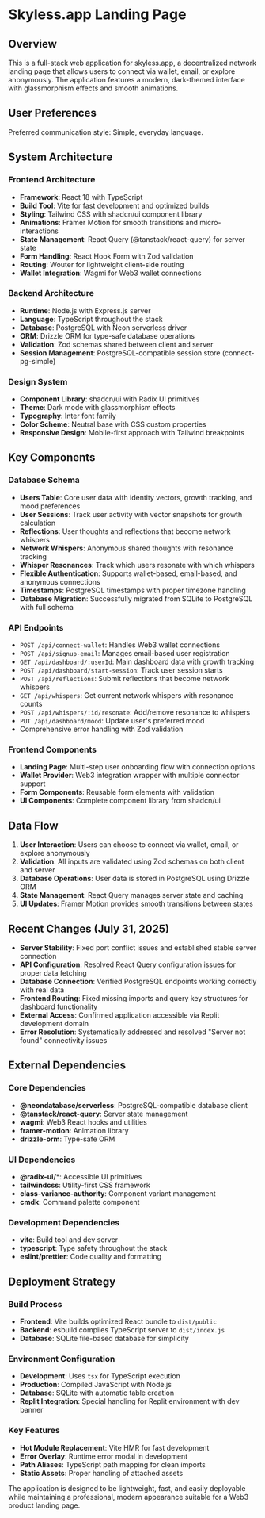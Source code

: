 # Skyless.app Landing Page

## Overview

This is a full-stack web application for skyless.app, a decentralized network landing page that allows users to connect via wallet, email, or explore anonymously. The application features a modern, dark-themed interface with glassmorphism effects and smooth animations.

## User Preferences

Preferred communication style: Simple, everyday language.

## System Architecture

### Frontend Architecture
- **Framework**: React 18 with TypeScript
- **Build Tool**: Vite for fast development and optimized builds
- **Styling**: Tailwind CSS with shadcn/ui component library
- **Animations**: Framer Motion for smooth transitions and micro-interactions
- **State Management**: React Query (@tanstack/react-query) for server state
- **Form Handling**: React Hook Form with Zod validation
- **Routing**: Wouter for lightweight client-side routing
- **Wallet Integration**: Wagmi for Web3 wallet connections

### Backend Architecture
- **Runtime**: Node.js with Express.js server
- **Language**: TypeScript throughout the stack
- **Database**: PostgreSQL with Neon serverless driver
- **ORM**: Drizzle ORM for type-safe database operations
- **Validation**: Zod schemas shared between client and server
- **Session Management**: PostgreSQL-compatible session store (connect-pg-simple)

### Design System
- **Component Library**: shadcn/ui with Radix UI primitives
- **Theme**: Dark mode with glassmorphism effects
- **Typography**: Inter font family
- **Color Scheme**: Neutral base with CSS custom properties
- **Responsive Design**: Mobile-first approach with Tailwind breakpoints

## Key Components

### Database Schema
- **Users Table**: Core user data with identity vectors, growth tracking, and mood preferences
- **User Sessions**: Track user activity with vector snapshots for growth calculation
- **Reflections**: User thoughts and reflections that become network whispers
- **Network Whispers**: Anonymous shared thoughts with resonance tracking
- **Whisper Resonances**: Track which users resonate with which whispers
- **Flexible Authentication**: Supports wallet-based, email-based, and anonymous connections
- **Timestamps**: PostgreSQL timestamps with proper timezone handling
- **Database Migration**: Successfully migrated from SQLite to PostgreSQL with full schema

### API Endpoints
- `POST /api/connect-wallet`: Handles Web3 wallet connections
- `POST /api/signup-email`: Manages email-based user registration
- `GET /api/dashboard/:userId`: Main dashboard data with growth tracking
- `POST /api/dashboard/start-session`: Track user session starts
- `POST /api/reflections`: Submit reflections that become network whispers
- `GET /api/whispers`: Get current network whispers with resonance counts
- `POST /api/whispers/:id/resonate`: Add/remove resonance to whispers
- `PUT /api/dashboard/mood`: Update user's preferred mood
- Comprehensive error handling with Zod validation

### Frontend Components
- **Landing Page**: Multi-step user onboarding flow with connection options
- **Wallet Provider**: Web3 integration wrapper with multiple connector support
- **Form Components**: Reusable form elements with validation
- **UI Components**: Complete component library from shadcn/ui

## Data Flow

1. **User Interaction**: Users can choose to connect via wallet, email, or explore anonymously
2. **Validation**: All inputs are validated using Zod schemas on both client and server
3. **Database Operations**: User data is stored in PostgreSQL using Drizzle ORM
4. **State Management**: React Query manages server state and caching
5. **UI Updates**: Framer Motion provides smooth transitions between states

## Recent Changes (July 31, 2025)

- **Server Stability**: Fixed port conflict issues and established stable server connection
- **API Configuration**: Resolved React Query configuration issues for proper data fetching
- **Database Connection**: Verified PostgreSQL endpoints working correctly with real data
- **Frontend Routing**: Fixed missing imports and query key structures for dashboard functionality
- **External Access**: Confirmed application accessible via Replit development domain
- **Error Resolution**: Systematically addressed and resolved "Server not found" connectivity issues

## External Dependencies

### Core Dependencies
- **@neondatabase/serverless**: PostgreSQL-compatible database client
- **@tanstack/react-query**: Server state management
- **wagmi**: Web3 React hooks and utilities
- **framer-motion**: Animation library
- **drizzle-orm**: Type-safe ORM

### UI Dependencies
- **@radix-ui/***: Accessible UI primitives
- **tailwindcss**: Utility-first CSS framework
- **class-variance-authority**: Component variant management
- **cmdk**: Command palette component

### Development Dependencies
- **vite**: Build tool and dev server
- **typescript**: Type safety throughout the stack
- **eslint/prettier**: Code quality and formatting

## Deployment Strategy

### Build Process
- **Frontend**: Vite builds optimized React bundle to `dist/public`
- **Backend**: esbuild compiles TypeScript server to `dist/index.js`
- **Database**: SQLite file-based database for simplicity

### Environment Configuration
- **Development**: Uses `tsx` for TypeScript execution
- **Production**: Compiled JavaScript with Node.js
- **Database**: SQLite with automatic table creation
- **Replit Integration**: Special handling for Replit environment with dev banner

### Key Features
- **Hot Module Replacement**: Vite HMR for fast development
- **Error Overlay**: Runtime error modal in development
- **Path Aliases**: TypeScript path mapping for clean imports
- **Static Assets**: Proper handling of attached assets

The application is designed to be lightweight, fast, and easily deployable while maintaining a professional, modern appearance suitable for a Web3 product landing page.
